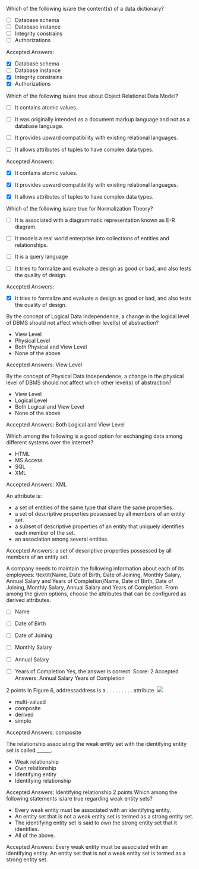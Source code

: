 Which of the following is/are the content(s) of a data dictionary?
- [ ] Database schema
- [ ] Database instance
- [ ] Integrity constrains
- [ ] Authorizations

Accepted Answers:
- [X] Database schema
- [ ] Database instance
- [X] Integrity constrains
- [X] Authorizations

Which of the following is/are true about Object Relational Data Model?
- [ ] It contains atomic values.
- [ ] It was originally intended as a document markup language and not as a database language.
- [ ] It provides upward compatibility with existing relational languages.
- [ ] It allows attributes of tuples to have complex data types.


Accepted Answers:
- [X] It contains atomic values.
- [X] It provides upward compatibility with existing relational languages.
- [X] It allows attributes of tuples to have complex data types.


Which of the following is/are true for Normalization Theory?
- [ ] It is associated with a diagrammatic representation known as E-R diagram.
- [ ] It models a real world enterprise into collections of entities and relationships.
- [ ] It is a query language
- [ ] It tries to formalize and evaluate a design as good or bad, and also tests the quality of design.


Accepted Answers:
- [X] It tries to formalize and evaluate a design as good or bad, and also tests the quality of design.

By the concept of Logical Data Independence, a change in the logical level of DBMS should not affect which other level(s) of abstraction?
- View Level
- Physical Level
- Both Physical and View Level
- None of the above


Accepted Answers:
View Level

By the concept of Physical Data Independence, a change in the physical level of DBMS should not affect which other level(s) of abstraction?
- View Level
- Logical Level
- Both Logical and View Level
- None of the above


Accepted Answers:
Both Logical and View Level

Which among the following is a good option for exchanging data among different systems over the internet?
- HTML
- MS Access
- SQL
- XML


Accepted Answers:
XML

An attribute is:
- a set of entities of the same type that share the same properties.
- a set of descriptive properties possessed by all members of an entity set.
- a subset of descriptive properties of an entity that uniquely identifies each member of the set.
- an association among several entities.

Accepted Answers:
a set of descriptive properties possessed by all members of an entity set.



A company needs to maintain the following information about each of its employees: \textit{Name, Date of Birth, Date of Joining, Monthly Salary, Annual Salary and Years of Completion}Name, Date of Birth, Date of Joining, Monthly Salary, Annual Salary and Years of Completion. From among the given options, choose the attributes that can be configured as derived attributes.
- [ ] Name
- [ ] Date of Birth
- [ ] Date of Joining
- [ ] Monthly Salary
- [ ] Annual Salary
- [ ] Years of Completion
Yes, the answer is correct.
Score: 2
Accepted Answers:
Annual Salary
Years of Completion



2 points
In Figure 6, addressaddress is a . . . . . . . . . attribute.
![](https://backend.seek.onlinedegree.iitm.ac.in/21t3_cs2001/assets/img/DBQ26.png)

- multi-valued
- composite
- derived
- simple


Accepted Answers:
composite

The relationship associating the weak entity set with the identifying entity set is called ______.
- Weak relationship
- Own relationship
- Identifying entity
- Identifying relationship

Accepted Answers:
Identifying relationship
2 points
Which among the following statements is/are true regarding weak entity sets?
- Every weak entity must be associated with an identifying entity.
- An entity set that is not a weak entity set is termed as a strong entity set.
- The identifying entity set is said to own the strong entity set that it identifies.
- All of the above.

Accepted Answers:
Every weak entity must be associated with an identifying entity.
An entity set that is not a weak entity set is termed as a strong entity set.
